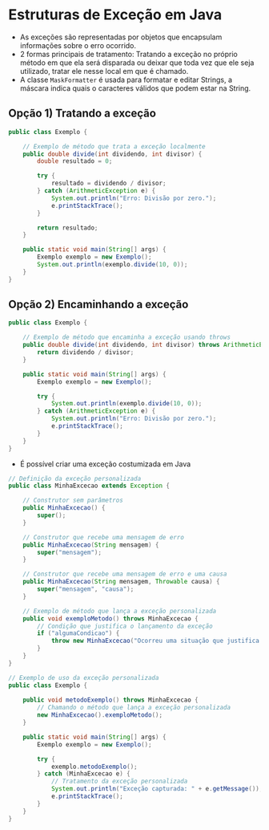 # Estruturas de Exceção em Java
-  As exceções são representadas por objetos que encapsulam informações sobre o erro ocorrido.  
- 2 formas principais de tratamento: Tratando a exceção no próprio método em que ela será disparada ou deixar que toda vez que ele seja utilizado, tratar ele nesse local em que é chamado.
- A classe ``MaskFormatter`` é usada para formatar e editar Strings, a máscara indica quais o caracteres válidos que podem estar na String.

## Opção 1) Tratando a exceção

```java
public class Exemplo {

    // Exemplo de método que trata a exceção localmente
    public double divide(int dividendo, int divisor) {
        double resultado = 0;

        try {
            resultado = dividendo / divisor;
        } catch (ArithmeticException e) {
            System.out.println("Erro: Divisão por zero.");
            e.printStackTrace();
        }

        return resultado;
    }

    public static void main(String[] args) {
        Exemplo exemplo = new Exemplo();
        System.out.println(exemplo.divide(10, 0));
    }
}
```

## Opção 2) Encaminhando a exceção
```java
public class Exemplo {

    // Exemplo de método que encaminha a exceção usando throws
    public double divide(int dividendo, int divisor) throws ArithmeticException {
        return dividendo / divisor;
    }

    public static void main(String[] args) {
        Exemplo exemplo = new Exemplo();

        try {
            System.out.println(exemplo.divide(10, 0));
        } catch (ArithmeticException e) {
            System.out.println("Erro: Divisão por zero.");
            e.printStackTrace();
        }
    }
}
```

- É possível criar uma exceção costumizada em Java

```java
// Definição da exceção personalizada
public class MinhaExcecao extends Exception {

    // Construtor sem parâmetros
    public MinhaExcecao() {
        super();
    }

    // Construtor que recebe uma mensagem de erro
    public MinhaExcecao(String mensagem) {
        super("mensagem");
    }

    // Construtor que recebe uma mensagem de erro e uma causa
    public MinhaExcecao(String mensagem, Throwable causa) {
        super("mensagem", "causa");
    }

    // Exemplo de método que lança a exceção personalizada
    public void exemploMetodo() throws MinhaExcecao {
        // Condição que justifica o lançamento da exceção
        if ("algumaCondicao") {
            throw new MinhaExcecao("Ocorreu uma situação que justifica a minha exceção.");
        }
    }
}

// Exemplo de uso da exceção personalizada
public class Exemplo {
    
    public void metodoExemplo() throws MinhaExcecao {
        // Chamando o método que lança a exceção personalizada
        new MinhaExcecao().exemploMetodo();
    }

    public static void main(String[] args) {
        Exemplo exemplo = new Exemplo();

        try {
            exemplo.metodoExemplo();
        } catch (MinhaExcecao e) {
            // Tratamento da exceção personalizada
            System.out.println("Exceção capturada: " + e.getMessage());
            e.printStackTrace();
        }
    }
}
```